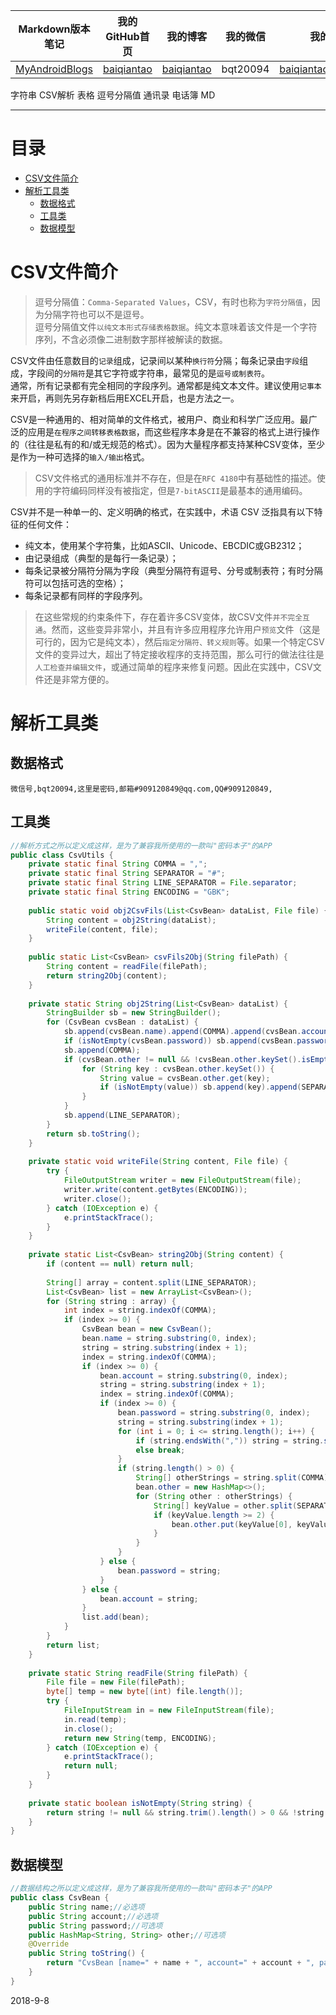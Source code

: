 | Markdown版本笔记 | 我的GitHub首页 | 我的博客 | 我的微信 | 我的邮箱 |  
| :------------: | :------------: | :------------: | :------------: | :------------: |  
| [MyAndroidBlogs][Markdown] | [baiqiantao][GitHub] | [baiqiantao][博客] | bqt20094 | baiqiantao@sina.com |  
  
[Markdown]:https://github.com/baiqiantao/MyAndroidBlogs  
[GitHub]:https://github.com/baiqiantao  
[博客]:http://www.cnblogs.com/baiqiantao/  
  
字符串 CSV解析 表格 逗号分隔值 通讯录 电话簿 MD    
***  
目录  
===  

- [CSV文件简介](#CSV文件简介)
- [解析工具类](#解析工具类)
	- [数据格式](#数据格式)
	- [工具类](#工具类)
	- [数据模型](#数据模型)
  
# CSV文件简介  
> 逗号分隔值：`Comma-Separated Values`，CSV，有时也称为`字符分隔值`，因为分隔字符也可以不是逗号。    
逗号分隔值文件`以纯文本形式存储表格数据`。纯文本意味着该文件是一个字符序列，不含必须像二进制数字那样被解读的数据。    
  
CSV文件由任意数目的`记录`组成，记录间以某种`换行符`分隔；每条记录由`字段`组成，字段间的`分隔符`是其它字符或字符串，最常见的是`逗号或制表符`。    
通常，所有记录都有完全相同的字段序列。通常都是纯文本文件。建议使用`记事本`来开启，再则先另存新档后用EXCEL开启，也是方法之一。    
  
CSV是一种通用的、相对简单的文件格式，被用户、商业和科学广泛应用。最广泛的应用是`在程序之间转移表格数据`，而这些程序本身是在不兼容的格式上进行操作的（往往是私有的和/或无规范的格式）。因为大量程序都支持某种CSV变体，至少是作为一种可选择的`输入/输出`格式。    
  
> CSV文件格式的通用标准并不存在，但是在`RFC 4180`中有基础性的描述。使用的字符编码同样没有被指定，但是`7-bitASCII`是最基本的通用编码。    
  
CSV并不是一种单一的、定义明确的格式，在实践中，术语 CSV 泛指具有以下特征的任何文件：  
- 纯文本，使用某个字符集，比如ASCII、Unicode、EBCDIC或GB2312；  
- 由记录组成（典型的是每行一条记录）；  
- 每条记录被分隔符分隔为字段（典型分隔符有逗号、分号或制表符；有时分隔符可以包括可选的空格）；  
- 每条记录都有同样的字段序列。  
  
> 在这些常规的约束条件下，存在着许多CSV变体，故CSV文件`并不完全互通`。然而，这些变异非常小，并且有许多应用程序允许用户`预览`文件（这是可行的，因为它是纯文本），然后`指定分隔符、转义规则`等。如果一个特定CSV文件的变异过大，超出了特定接收程序的支持范围，那么可行的做法往往是`人工检查并编辑文件`，或通过简单的程序来修复问题。因此在实践中，CSV文件还是非常方便的。  
  
# 解析工具类  
## 数据格式  
```csv  
微信号,bqt20094,这里是密码,邮箱#909120849@qq.com,QQ#909120849,  
```  
  
## 工具类  
```java  
//解析方式之所以定义成这样，是为了兼容我所使用的一款叫"密码本子"的APP  
public class CsvUtils {  
    private static final String COMMA = ",";  
    private static final String SEPARATOR = "#";  
    private static final String LINE_SEPARATOR = File.separator;  
    private static final String ENCODING = "GBK";  
      
    public static void obj2CsvFils(List<CsvBean> dataList, File file) {  
        String content = obj2String(dataList);  
        writeFile(content, file);  
    }  
      
    public static List<CsvBean> csvFils2Obj(String filePath) {  
        String content = readFile(filePath);  
        return string2Obj(content);  
    }  
      
    private static String obj2String(List<CsvBean> dataList) {  
        StringBuilder sb = new StringBuilder();  
        for (CsvBean cvsBean : dataList) {  
            sb.append(cvsBean.name).append(COMMA).append(cvsBean.account).append(COMMA);  
            if (isNotEmpty(cvsBean.password)) sb.append(cvsBean.password);//密码有可能为空  
            sb.append(COMMA);  
            if (cvsBean.other != null && !cvsBean.other.keySet().isEmpty()) {  
                for (String key : cvsBean.other.keySet()) {  
                    String value = cvsBean.other.get(key);  
                    if (isNotEmpty(value)) sb.append(key).append(SEPARATOR).append(value).append(COMMA);  
                }  
            }  
            sb.append(LINE_SEPARATOR);  
        }  
        return sb.toString();  
    }  
      
    private static void writeFile(String content, File file) {  
        try {  
            FileOutputStream writer = new FileOutputStream(file);  
            writer.write(content.getBytes(ENCODING));  
            writer.close();  
        } catch (IOException e) {  
            e.printStackTrace();  
        }  
    }  
      
    private static List<CsvBean> string2Obj(String content) {  
        if (content == null) return null;  
          
        String[] array = content.split(LINE_SEPARATOR);  
        List<CsvBean> list = new ArrayList<CsvBean>();  
        for (String string : array) {  
            int index = string.indexOf(COMMA);  
            if (index >= 0) {  
                CsvBean bean = new CsvBean();  
                bean.name = string.substring(0, index);  
                string = string.substring(index + 1);  
                index = string.indexOf(COMMA);  
                if (index >= 0) {  
                    bean.account = string.substring(0, index);  
                    string = string.substring(index + 1);  
                    index = string.indexOf(COMMA);  
                    if (index >= 0) {  
                        bean.password = string.substring(0, index);  
                        string = string.substring(index + 1);  
                        for (int i = 0; i <= string.length(); i++) {  
                            if (string.endsWith(",")) string = string.substring(0, string.length() - 1);  
                            else break;  
                        }  
                        if (string.length() > 0) {  
                            String[] otherStrings = string.split(COMMA);  
                            bean.other = new HashMap<>();  
                            for (String other : otherStrings) {  
                                String[] keyValue = other.split(SEPARATOR);  
                                if (keyValue.length >= 2) {  
                                    bean.other.put(keyValue[0], keyValue[1]);  
                                }  
                            }  
                        }  
                    } else {  
                        bean.password = string;  
                    }  
                } else {  
                    bean.account = string;  
                }  
                list.add(bean);  
            }  
        }  
        return list;  
    }  
      
    private static String readFile(String filePath) {  
        File file = new File(filePath);  
        byte[] temp = new byte[(int) file.length()];  
        try {  
            FileInputStream in = new FileInputStream(file);  
            in.read(temp);  
            in.close();  
            return new String(temp, ENCODING);  
        } catch (IOException e) {  
            e.printStackTrace();  
            return null;  
        }  
    }  
      
    private static boolean isNotEmpty(String string) {  
        return string != null && string.trim().length() > 0 && !string.equalsIgnoreCase("null");  
    }  
}  
```  
  
## 数据模型  
```java  
//数据结构之所以定义成这样，是为了兼容我所使用的一款叫"密码本子"的APP  
public class CsvBean {  
    public String name;//必选项  
    public String account;//必选项  
    public String password;//可选项  
    public HashMap<String, String> other;//可选项  
    @Override  
    public String toString() {  
        return "CvsBean [name=" + name + ", account=" + account + ", password=" + password + ", other=" + other + "]";  
    }  
}  
```  
  
2018-9-8  
